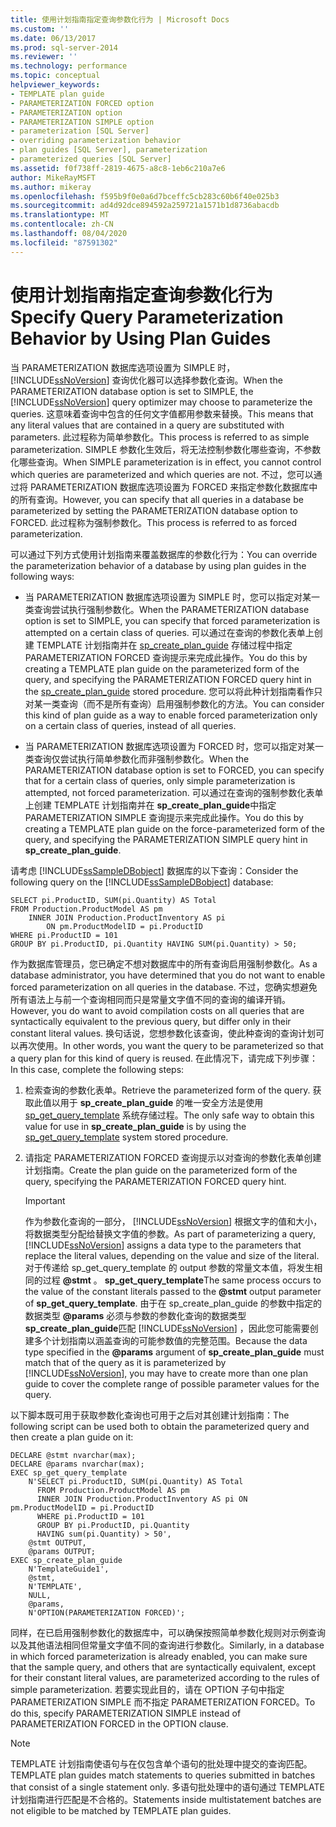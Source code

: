 ```yaml
---
title: 使用计划指南指定查询参数化行为 | Microsoft Docs
ms.custom: ''
ms.date: 06/13/2017
ms.prod: sql-server-2014
ms.reviewer: ''
ms.technology: performance
ms.topic: conceptual
helpviewer_keywords:
- TEMPLATE plan guide
- PARAMETERIZATION FORCED option
- PARAMETERIZATION option
- PARAMETERIZATION SIMPLE option
- parameterization [SQL Server]
- overriding parameterization behavior
- plan guides [SQL Server], parameterization
- parameterized queries [SQL Server]
ms.assetid: f0f738ff-2819-4675-a8c8-1eb6c210a7e6
author: MikeRayMSFT
ms.author: mikeray
ms.openlocfilehash: f595b9f0e0a6d7bceffc5cb283c60b6f40e025b3
ms.sourcegitcommit: ad4d92dce894592a259721a1571b1d8736abacdb
ms.translationtype: MT
ms.contentlocale: zh-CN
ms.lasthandoff: 08/04/2020
ms.locfileid: "87591302"
---
```

# <a name="specify-query-parameterization-behavior-by-using-plan-guides"></a><span data-ttu-id="bebe1-102">使用计划指南指定查询参数化行为</span><span class="sxs-lookup"><span data-stu-id="bebe1-102">Specify Query Parameterization Behavior by Using Plan Guides</span></span>
  <span data-ttu-id="bebe1-103">当 PARAMETERIZATION 数据库选项设置为 SIMPLE 时， [!INCLUDE[ssNoVersion](../../includes/ssnoversion-md.md)] 查询优化器可以选择参数化查询。</span><span class="sxs-lookup"><span data-stu-id="bebe1-103">When the PARAMETERIZATION database option is set to SIMPLE, the [!INCLUDE[ssNoVersion](../../includes/ssnoversion-md.md)] query optimizer may choose to parameterize the queries.</span></span> <span data-ttu-id="bebe1-104">这意味着查询中包含的任何文字值都用参数来替换。</span><span class="sxs-lookup"><span data-stu-id="bebe1-104">This means that any literal values that are contained in a query are substituted with parameters.</span></span> <span data-ttu-id="bebe1-105">此过程称为简单参数化。</span><span class="sxs-lookup"><span data-stu-id="bebe1-105">This process is referred to as simple parameterization.</span></span> <span data-ttu-id="bebe1-106">SIMPLE 参数化生效后，将无法控制参数化哪些查询，不参数化哪些查询。</span><span class="sxs-lookup"><span data-stu-id="bebe1-106">When SIMPLE parameterization is in effect, you cannot control which queries are parameterized and which queries are not.</span></span> <span data-ttu-id="bebe1-107">不过，您可以通过将 PARAMETERIZATION 数据库选项设置为 FORCED 来指定参数化数据库中的所有查询。</span><span class="sxs-lookup"><span data-stu-id="bebe1-107">However, you can specify that all queries in a database be parameterized by setting the PARAMETERIZATION database option to FORCED.</span></span> <span data-ttu-id="bebe1-108">此过程称为强制参数化。</span><span class="sxs-lookup"><span data-stu-id="bebe1-108">This process is referred to as forced parameterization.</span></span>  
  
 <span data-ttu-id="bebe1-109">可以通过下列方式使用计划指南来覆盖数据库的参数化行为：</span><span class="sxs-lookup"><span data-stu-id="bebe1-109">You can override the parameterization behavior of a database by using plan guides in the following ways:</span></span>  
  
-   <span data-ttu-id="bebe1-110">当 PARAMETERIZATION 数据库选项设置为 SIMPLE 时，您可以指定对某一类查询尝试执行强制参数化。</span><span class="sxs-lookup"><span data-stu-id="bebe1-110">When the PARAMETERIZATION database option is set to SIMPLE, you can specify that forced parameterization is attempted on a certain class of queries.</span></span> <span data-ttu-id="bebe1-111">可以通过在查询的参数化表单上创建 TEMPLATE 计划指南并在 [sp_create_plan_guide](/sql/relational-databases/system-stored-procedures/sp-create-plan-guide-transact-sql) 存储过程中指定 PARAMETERIZATION FORCED 查询提示来完成此操作。</span><span class="sxs-lookup"><span data-stu-id="bebe1-111">You do this by creating a TEMPLATE plan guide on the parameterized form of the query, and specifying the PARAMETERIZATION FORCED query hint in the [sp_create_plan_guide](/sql/relational-databases/system-stored-procedures/sp-create-plan-guide-transact-sql) stored procedure.</span></span> <span data-ttu-id="bebe1-112">您可以将此种计划指南看作只对某一类查询（而不是所有查询）启用强制参数化的方法。</span><span class="sxs-lookup"><span data-stu-id="bebe1-112">You can consider this kind of plan guide as a way to enable forced parameterization only on a certain class of queries, instead of all queries.</span></span>  
  
-   <span data-ttu-id="bebe1-113">当 PARAMETERIZATION 数据库选项设置为 FORCED 时，您可以指定对某一类查询仅尝试执行简单参数化而非强制参数化。</span><span class="sxs-lookup"><span data-stu-id="bebe1-113">When the PARAMETERIZATION database option is set to FORCED, you can specify that for a certain class of queries, only simple parameterization is attempted, not forced parameterization.</span></span> <span data-ttu-id="bebe1-114">可以通过在查询的强制参数化表单上创建 TEMPLATE 计划指南并在 **sp_create_plan_guide**中指定 PARAMETERIZATION SIMPLE 查询提示来完成此操作。</span><span class="sxs-lookup"><span data-stu-id="bebe1-114">You do this by creating a TEMPLATE plan guide on the force-parameterized form of the query, and specifying the PARAMETERIZATION SIMPLE query hint in **sp_create_plan_guide**.</span></span>  
  
 <span data-ttu-id="bebe1-115">请考虑 [!INCLUDE[ssSampleDBobject](../../includes/sssampledbobject-md.md)] 数据库的以下查询：</span><span class="sxs-lookup"><span data-stu-id="bebe1-115">Consider the following query on the [!INCLUDE[ssSampleDBobject](../../includes/sssampledbobject-md.md)] database:</span></span>  
  
```  
SELECT pi.ProductID, SUM(pi.Quantity) AS Total  
FROM Production.ProductModel AS pm   
    INNER JOIN Production.ProductInventory AS pi   
        ON pm.ProductModelID = pi.ProductID   
WHERE pi.ProductID = 101   
GROUP BY pi.ProductID, pi.Quantity HAVING SUM(pi.Quantity) > 50;  
```  
  
 <span data-ttu-id="bebe1-116">作为数据库管理员，您已确定不想对数据库中的所有查询启用强制参数化。</span><span class="sxs-lookup"><span data-stu-id="bebe1-116">As a database administrator, you have determined that you do not want to enable forced parameterization on all queries in the database.</span></span> <span data-ttu-id="bebe1-117">不过，您确实想避免所有语法上与前一个查询相同而只是常量文字值不同的查询的编译开销。</span><span class="sxs-lookup"><span data-stu-id="bebe1-117">However, you do want to avoid compilation costs on all queries that are syntactically equivalent to the previous query, but differ only in their constant literal values.</span></span> <span data-ttu-id="bebe1-118">换句话说，您想参数化该查询，使此种查询的查询计划可以再次使用。</span><span class="sxs-lookup"><span data-stu-id="bebe1-118">In other words, you want the query to be parameterized so that a query plan for this kind of query is reused.</span></span> <span data-ttu-id="bebe1-119">在此情况下，请完成下列步骤：</span><span class="sxs-lookup"><span data-stu-id="bebe1-119">In this case, complete the following steps:</span></span>  
  
1.  <span data-ttu-id="bebe1-120">检索查询的参数化表单。</span><span class="sxs-lookup"><span data-stu-id="bebe1-120">Retrieve the parameterized form of the query.</span></span> <span data-ttu-id="bebe1-121">获取此值以用于 **sp_create_plan_guide** 的唯一安全方法是使用 [sp_get_query_template](/sql/relational-databases/system-stored-procedures/sp-get-query-template-transact-sql) 系统存储过程。</span><span class="sxs-lookup"><span data-stu-id="bebe1-121">The only safe way to obtain this value for use in **sp_create_plan_guide** is by using the [sp_get_query_template](/sql/relational-databases/system-stored-procedures/sp-get-query-template-transact-sql) system stored procedure.</span></span>  
  
2.  <span data-ttu-id="bebe1-122">请指定 PARAMETERIZATION FORCED 查询提示以对查询的参数化表单创建计划指南。</span><span class="sxs-lookup"><span data-stu-id="bebe1-122">Create the plan guide on the parameterized form of the query, specifying the PARAMETERIZATION FORCED query hint.</span></span>  
  
    > [!IMPORTANT]  
    >  <span data-ttu-id="bebe1-123">作为参数化查询的一部分， [!INCLUDE[ssNoVersion](../../includes/ssnoversion-md.md)] 根据文字的值和大小，将数据类型分配给替换文字值的参数。</span><span class="sxs-lookup"><span data-stu-id="bebe1-123">As part of parameterizing a query, [!INCLUDE[ssNoVersion](../../includes/ssnoversion-md.md)] assigns a data type to the parameters that replace the literal values, depending on the value and size of the literal.</span></span> <span data-ttu-id="bebe1-124">对于传递给 sp_get_query_template 的 output 参数的常量文本值，将发生相同的过程 **@stmt** 。 **sp_get_query_template**</span><span class="sxs-lookup"><span data-stu-id="bebe1-124">The same process occurs to the value of the constant literals passed to the **@stmt** output parameter of **sp_get_query_template**.</span></span> <span data-ttu-id="bebe1-125">由于在 sp_create_plan_guide 的参数中指定的数据类型 **@params** 必须与参数的参数化查询的数据类型**sp_create_plan_guide**匹配 [!INCLUDE[ssNoVersion](../../includes/ssnoversion-md.md)] ，因此您可能需要创建多个计划指南以涵盖查询的可能参数值的完整范围。</span><span class="sxs-lookup"><span data-stu-id="bebe1-125">Because the data type specified in the **@params** argument of **sp_create_plan_guide** must match that of the query as it is parameterized by [!INCLUDE[ssNoVersion](../../includes/ssnoversion-md.md)], you may have to create more than one plan guide to cover the complete range of possible parameter values for the query.</span></span>  
  
 <span data-ttu-id="bebe1-126">以下脚本既可用于获取参数化查询也可用于之后对其创建计划指南：</span><span class="sxs-lookup"><span data-stu-id="bebe1-126">The following script can be used both to obtain the parameterized query and then create a plan guide on it:</span></span>  
  
```  
DECLARE @stmt nvarchar(max);  
DECLARE @params nvarchar(max);  
EXEC sp_get_query_template   
    N'SELECT pi.ProductID, SUM(pi.Quantity) AS Total   
      FROM Production.ProductModel AS pm   
      INNER JOIN Production.ProductInventory AS pi ON pm.ProductModelID = pi.ProductID   
      WHERE pi.ProductID = 101   
      GROUP BY pi.ProductID, pi.Quantity   
      HAVING sum(pi.Quantity) > 50',  
    @stmt OUTPUT,   
    @params OUTPUT;  
EXEC sp_create_plan_guide   
    N'TemplateGuide1',   
    @stmt,   
    N'TEMPLATE',   
    NULL,   
    @params,   
    N'OPTION(PARAMETERIZATION FORCED)';  
```  
  
 <span data-ttu-id="bebe1-127">同样，在已启用强制参数化的数据库中，可以确保按照简单参数化规则对示例查询以及其他语法相同但常量文字值不同的查询进行参数化。</span><span class="sxs-lookup"><span data-stu-id="bebe1-127">Similarly, in a database in which forced parameterization is already enabled, you can make sure that the sample query, and others that are syntactically equivalent, except for their constant literal values, are parameterized according to the rules of simple parameterization.</span></span> <span data-ttu-id="bebe1-128">若要实现此目的，请在 OPTION 子句中指定 PARAMETERIZATION SIMPLE 而不指定 PARAMETERIZATION FORCED。</span><span class="sxs-lookup"><span data-stu-id="bebe1-128">To do this, specify PARAMETERIZATION SIMPLE instead of PARAMETERIZATION FORCED in the OPTION clause.</span></span>  
  
> [!NOTE]  
>  <span data-ttu-id="bebe1-129">TEMPLATE 计划指南使语句与在仅包含单个语句的批处理中提交的查询匹配。</span><span class="sxs-lookup"><span data-stu-id="bebe1-129">TEMPLATE plan guides match statements to queries submitted in batches that consist of a single statement only.</span></span> <span data-ttu-id="bebe1-130">多语句批处理中的语句通过 TEMPLATE 计划指南进行匹配是不合格的。</span><span class="sxs-lookup"><span data-stu-id="bebe1-130">Statements inside multistatement batches are not eligible to be matched by TEMPLATE plan guides.</span></span>  
  
  
